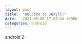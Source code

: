```yaml
---
layout: post
title:  "Welcome to Jekyll!"
date:   2021-05-08 17:09:44 +0900
categories: android
---
```


android 2

